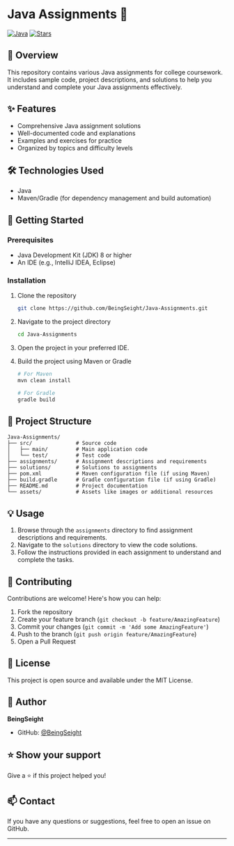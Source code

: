 # Java Assignments 📘

[![Java](https://img.shields.io/badge/Java-007396?style=for-the-badge&logo=java&logoColor=white)](https://www.java.com/)
[![Stars](https://img.shields.io/github/stars/BeingSeight/Java-Assignments?style=for-the-badge)](https://github.com/BeingSeight/Java-Assignments/stargazers)

## 📖 Overview

This repository contains various Java assignments for college coursework. It includes sample code, project descriptions, and solutions to help you understand and complete your Java assignments effectively.

## ✨ Features

- Comprehensive Java assignment solutions
- Well-documented code and explanations
- Examples and exercises for practice
- Organized by topics and difficulty levels

## 🛠️ Technologies Used

- Java
- Maven/Gradle (for dependency management and build automation)

## 🚀 Getting Started

### Prerequisites

- Java Development Kit (JDK) 8 or higher
- An IDE (e.g., IntelliJ IDEA, Eclipse)

### Installation

1. Clone the repository
    ```bash
    git clone https://github.com/BeingSeight/Java-Assignments.git
    ```

2. Navigate to the project directory
    ```bash
    cd Java-Assignments
    ```

3. Open the project in your preferred IDE.

4. Build the project using Maven or Gradle
    ```bash
    # For Maven
    mvn clean install
    
    # For Gradle
    gradle build
    ```

## 📁 Project Structure

```plaintext
Java-Assignments/
├── src/              # Source code
│   ├── main/         # Main application code
│   └── test/         # Test code
├── assignments/      # Assignment descriptions and requirements
├── solutions/        # Solutions to assignments
├── pom.xml           # Maven configuration file (if using Maven)
├── build.gradle      # Gradle configuration file (if using Gradle)
├── README.md         # Project documentation
└── assets/           # Assets like images or additional resources
```

## 💡 Usage

1. Browse through the `assignments` directory to find assignment descriptions and requirements.
2. Navigate to the `solutions` directory to view the code solutions.
3. Follow the instructions provided in each assignment to understand and complete the tasks.

## 🤝 Contributing

Contributions are welcome! Here's how you can help:

1. Fork the repository
2. Create your feature branch (`git checkout -b feature/AmazingFeature`)
3. Commit your changes (`git commit -m 'Add some AmazingFeature'`)
4. Push to the branch (`git push origin feature/AmazingFeature`)
5. Open a Pull Request

## 📝 License

This project is open source and available under the MIT License.

## 👤 Author

**BeingSeight**
- GitHub: [@BeingSeight](https://github.com/BeingSeight)

## ⭐️ Show your support

Give a ⭐️ if this project helped you!

## 📫 Contact

If you have any questions or suggestions, feel free to open an issue on GitHub.

---
